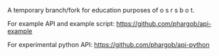 A temporary branch/fork for education purposes of o s r s b o t.

For example API and example script: https://github.com/phargob/api-example


For experimental python API: https://github.com/phargob/api-python

